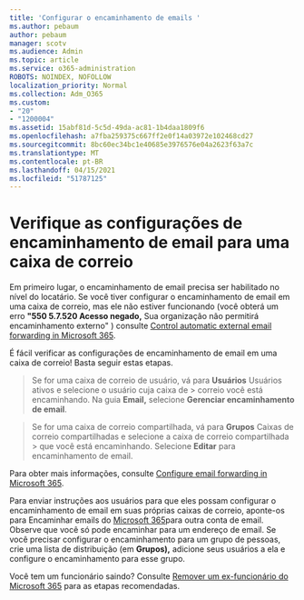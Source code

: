 ```yaml
---
title: 'Configurar o encaminhamento de emails '
ms.author: pebaum
author: pebaum
manager: scotv
ms.audience: Admin
ms.topic: article
ms.service: o365-administration
ROBOTS: NOINDEX, NOFOLLOW
localization_priority: Normal
ms.collection: Adm_O365
ms.custom:
- "20"
- "1200004"
ms.assetid: 15abf81d-5c5d-49da-ac81-1b4daa1809f6
ms.openlocfilehash: a7fba259375c667ff2e0f14a03972e102468cd27
ms.sourcegitcommit: 8bc60ec34bc1e40685e3976576e04a2623f63a7c
ms.translationtype: MT
ms.contentlocale: pt-BR
ms.lasthandoff: 04/15/2021
ms.locfileid: "51787125"
---
```

# <a name="check-the-email-forwarding-settings-for-a-mailbox"></a>Verifique as configurações de encaminhamento de email para uma caixa de correio

Em primeiro lugar, o encaminhamento de email precisa ser habilitado no nível do locatário. Se você tiver configurar o encaminhamento de email em uma caixa de correio, mas ele não estiver funcionando (você obterá um erro **"550 5.7.520 Acesso negado,** Sua organização não permitirá encaminhamento externo" ) consulte [Control automatic external email forwarding in Microsoft 365](https://docs.microsoft.com/microsoft-365/security/office-365-security/external-email-forwarding?view=o365-worldwide).

É fácil verificar as configurações de encaminhamento de email em uma caixa de correio! Basta seguir estas etapas.
  
> Se for uma caixa de correio de usuário, vá para **Usuários** Usuários ativos e selecione o usuário cuja caixa de \>  correio você está encaminhando. Na guia **Email,** selecione **Gerenciar encaminhamento de email**.

> Se for uma caixa de correio compartilhada, vá para **Grupos** Caixas de correio compartilhadas e selecione a caixa de correio compartilhada \>  que você está encaminhando. Selecione **Editar** para encaminhamento de email.

Para obter mais informações, consulte [Configure email forwarding in Microsoft 365](https://docs.microsoft.com/microsoft-365/admin/email/configure-email-forwarding).
  
Para enviar instruções aos usuários para que eles possam configurar o encaminhamento de email em suas próprias caixas de correio, aponte-os para Encaminhar emails do [Microsoft 365](https://support.office.com/article/Forward-email-from-Office-365-to-another-email-account-1ed4ee1e-74f8-4f53-a174-86b748ff6a0e)para outra conta de email. Observe que você só pode encaminhar para um endereço de email. Se você precisar configurar o encaminhamento para um grupo de pessoas, crie uma lista de distribuição (em **Grupos),** adicione seus usuários a ela e configure o encaminhamento para esse grupo.
  
Você tem um funcionário saindo? Consulte [Remover um ex-funcionário do Microsoft 365](https://docs.microsoft.com/microsoft-365/admin/add-users/remove-former-employee) para as etapas recomendadas.